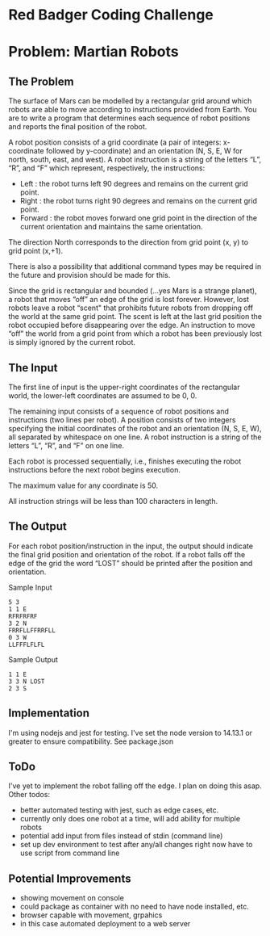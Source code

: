 # Red Badger Coding Challenge
# Problem:  Martian  Robots 
## The  Problem  
The surface of Mars can be modelled by a rectangular grid around which robots are able to move according to instructions provided from Earth. You are to write a program that determines each sequence of robot positions and reports the final position of the robot.

A robot position consists of a grid coordinate (a pair of integers: x-coordinate followed by y-coordinate) and an orientation (N, S, E, W for north, south, east, and west). A robot instruction is a string of the letters “L”, “R”, and “F” which represent, respectively, the instructions:

* Left : the robot turns left 90 degrees and remains on the current grid point.
* Right : the robot turns right 90 degrees and remains on the current grid point.
* Forward : the robot moves forward one grid point in the direction of the current orientation and maintains the same orientation.

The direction North corresponds to the direction from grid point (x, y) to grid point (x,+1).

There is also a possibility that additional command types may be required in the future and provision should be made for this.

Since the grid is rectangular and bounded (…yes Mars is a strange planet), a robot that moves “off” an edge of the grid is lost forever. However, lost robots leave a robot “scent" that prohibits future robots from dropping off the world at the same grid point. The scent is left at the last grid position the robot occupied before disappearing over the edge. An instruction to move “off” the world from a grid point from which a robot has been previously lost is simply ignored by the current robot.

## The  Input  
The first line of input is the upper-right coordinates of the rectangular world, the lower-left coordinates are assumed to be 0, 0.

The remaining input consists of a sequence of robot positions and instructions (two lines per robot). A position consists of two integers specifying the initial coordinates of the robot and an orientation (N, S, E, W), all separated by whitespace on one line. A robot instruction is a string of the letters “L”, “R”, and “F” on one line.

Each robot is processed sequentially, i.e., finishes executing the robot instructions before the next robot begins execution.

The maximum value for any coordinate is 50.

All instruction strings will be less than 100 characters in length.

## The  Output  
For each robot position/instruction in the input, the output should indicate the final grid position and orientation of the robot. If a robot falls off the edge of the grid the word “LOST” should be printed after the position and orientation.

Sample  Input 
```
5 3
1 1 E
RFRFRFRF
3 2 N
FRRFLLFFRRFLL
0 3 W
LLFFFLFLFL
```

Sample  Output
```
1 1 E
3 3 N LOST
2 3 S
```
## Implementation
I'm using nodejs and jest for testing. I've set the node version to 14.13.1 or greater to ensure compatibility. See package.json

## ToDo
I've yet to implement the robot falling off the edge. I plan on doing this asap.
Other todos:
* better automated testing with jest, such as edge cases, etc.
* currently only does one robot at a time, will add ability for multiple robots
* potential add input from files instead of stdin (command line)
* set up dev environment to test after any/all changes right now have to use script from command line

## Potential Improvements
* showing movement on console
* could package as container with no need to have node installed, etc.
* browser capable with movement, grpahics
* in this case automated deployment to a web server